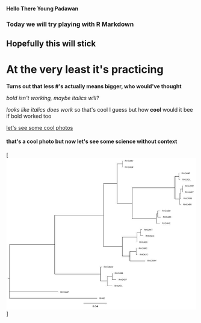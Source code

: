 #### Hello There Young Padawan ####

### Today we will try playing with R Markdown ###

## Hopefully this will stick ##

# At the very least it's practicing #

**Turns out that less #'s actually means bigger, who would've thought**

_bold isn't working, maybe italics will?_

*looks like italics does work* so that's cool I guess but how **cool** would it bee if bold worked too

[let's see some cool photos](http://www.instagram.com/christopher.cousins.wildlife)

#### that's a cool photo but now let's see some science without context ####
[![science without context is still science, and still cool](/populations.var.treefile.jpg)]
